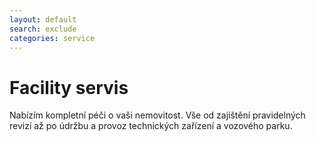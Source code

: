 ```yaml
---
layout: default
search: exclude
categories: service
---
```


# Facility servis

Nabízím kompletní péči o vaši nemovitost. Vše od zajištění pravidelných revizí  až po údržbu a provoz technických zařízení a vozového parku.  
